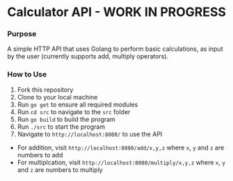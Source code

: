 # Calculator API - WORK IN PROGRESS

### Purpose

A simple HTTP API that uses Golang to perform basic calculations, as input by the user (currently supports add, multiply operators).

### How to Use

1. Fork this repository
2. Clone to your local machine
3. Run `go get` to ensure all required modules
4. Run `cd src` to navigate to the `src` folder
5. Run `go build` to build the program
6. Run `./src` to start the program
7. Navigate to `http://localhost:8080/` to use the API
  - For addition, visit `http://localhost:8080/add/x,y,z` where `x`, `y` and `z` are numbers to add
  - For multiplcation, visit `http://localhost:8080/multiply/x,y,z` where `x`, `y` and `z` are numbers to multiply
